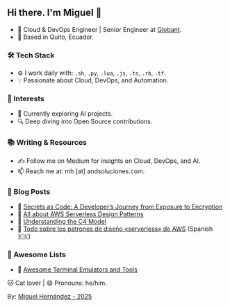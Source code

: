 ## Hi there. I'm Miguel 👋
- 🚀 Cloud & DevOps Engineer | Senior Engineer at [Globant](https://www.globant.com/).
- 📍 Based in Quito, Ecuador.
### 🛠️ Tech Stack
- ⚙️ I work daily with: `.sh`, `.py`, `.lua`, `.js`, `.ts`, `.rb`, `.tf`.
- 💡 Passionate about Cloud, DevOps, and Automation.
### 🌱 Interests
- 🤖 Currently exploring AI projects.
- 🔍 Deep diving into Open Source contributions.
### 📚 Writing & Resources
- ✍️ Follow me on Medium for insights on Cloud, DevOps, and AI.
- 📫 Reach me at: mh [at] andsoluciones.com.
### 📝 Blog Posts
- 📙 [Secrets as Code: A Developer’s Journey from Exposure to Encryption](https://medium.com/globant/secrets-as-code-a-developers-journey-from-exposure-to-encryption-4bb2c378a27c)
- 📙 [All about AWS Serverless Design Patterns](https://medium.com/globant/all-about-aws-serverless-design-patterns-885106882e5f)
- 📙 [Understanding the C4 Model](https://medium.com/globant/understanding-the-c4-model-64dceb60fe73)
- 📙 [Todo sobre los patrones de diseño «serverless» de AWS](https://medium.com/@mhernandezve/todo-sobre-los-patrones-de-dise%C3%B1o-serverless-de-aws-a250223fd741) (Spanish 🇪🇸)
### 🔖 Awesome Lists
- 📌 [Awesome Terminal Emulators and Tools](https://github.com/mhernandezve/awesome-terminal)

🐱 Cat lover | 😄 Pronouns: he/him.

By: [Miguel Hernández - 2025](https://miguelhernandezgiusti.com)

